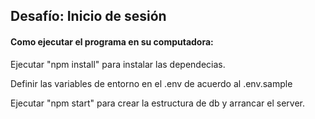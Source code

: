 ## Desafío: Inicio de sesión
#### Como ejecutar el programa en su computadora:

Ejecutar "npm install" para instalar las dependecias.

Definir las variables de entorno en el .env de acuerdo al .env.sample

Ejecutar "npm start" para crear la estructura de db y arrancar el server.

